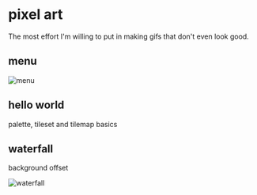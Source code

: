 # pixel art

The most effort I'm willing to put in making gifs that don't even look good.

## menu

![menu](https://github.com/user-attachments/assets/d816d2b1-20db-4e90-a0d3-b59d26a2c74c)

## hello world

palette, tileset and tilemap basics

## waterfall

background offset

![waterfall](https://github.com/user-attachments/assets/53bc7739-d028-4fde-a24c-4e793809efa5)
